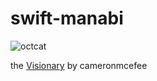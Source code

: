 # swift-manabi

![octcat](https://octodex.github.com/images/visionary.jpg)

the [Visionary](https://octodex.github.com/visionary/) by cameronmcefee
